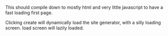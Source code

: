 This should compile down to mostly html and very little javascript to have a fast loading first page.

Clicking create will dynamically load the site generator, with a silly loading screen. load screen will lazily loaded.
